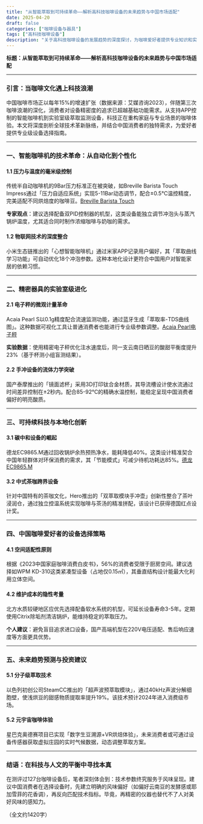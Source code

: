 ```yaml
---
title: "从智能萃取到可持续革命——解析高科技咖啡设备的未来趋势与中国市场适配"
date: 2025-04-20
draft: false
categories: ["咖啡设备与器具"]
tags: ["高科技咖啡设备"]
description: "关于高科技咖啡设备的发展趋势的深度探讨，为咖啡爱好者提供专业知识和实用指南。"
---
```


**标题：从智能萃取到可持续革命——解析高科技咖啡设备的未来趋势与中国市场适配**

---

### 引言：当咖啡文化遇上科技浪潮
中国咖啡市场正以每年15%的增速扩张（数据来源：艾媒咨询2023），伴随第三次咖啡浪潮的深化，消费者对设备精密度的追求已超越基础功能需求。从支持APP控制的智能咖啡机到实验室级萃取监测设备，科技正在重构家庭与专业场景的咖啡体验。本文将深度剖析全球技术革新脉络，并结合中国消费者的独特需求，为爱好者提供专业级设备选择指南。

---

### 一、智能咖啡机的技术革命：从自动化到个性化
#### 1.1 压力与温度的毫米级控制
传统半自动咖啡机的9Bar压力标准正在被突破，如Breville Barista Touch Impress通过「压力自适应系统」实现5-11Bar动态调节，配合±0.5℃温控精度，完美适配不同烘焙度的咖啡豆。[Breville Barista Touch](https://www.amazon.com/s?k=Breville%20Barista%20Touch&tag=coffeeprism-20)

**专家观点**：建议选择配备双PID控制器的机型，这类设备能独立调节冲泡头与蒸汽锅炉温度，尤其适合同时制作浓缩咖啡与奶咖的需求。

#### 1.2 物联网技术的深度整合
小米生态链推出的「心想智能咖啡机」通过米家APP记录用户偏好，其「萃取曲线学习功能」可自动优化18个冲泡参数。这种本地化设计更符合中国用户对智能家居的依赖习惯。

---

### 二、精密器具的实验室级进化
#### 2.1 电子秤的微观计量革命
Acaia Pearl S以0.1g精度配合流速监测功能，通过蓝牙生成「萃取率-TDS曲线图」。这种数据可视化工具让普通消费者也能进行专业级参数调整。[Acaia Pearl电子秤](https://www.amazon.com/s?k=Acaia%20Pearl%E7%94%B5%E5%AD%90%E7%A7%A4&tag=coffeeprism-20)

**实验数据**：使用精密电子秤优化注水速度后，同一支云南日晒豆的酸甜平衡度提升23%（基于杯测小组盲测结果）。

#### 2.2 手冲设备的流体力学突破
国产泰摩推出的「镜面滤杯」采用3D打印钛合金材质，其导流槽设计使水流通过时间差异控制在±2秒内。配合85-92℃的精确水温控制，能稳定呈现中国消费者偏好的明亮酸质。

---

### 三、可持续科技与本地化创新
#### 3.1 碳中和设备的崛起
德龙EC9865.M通过回收锅炉余热预热净水，能耗降低40%。这类设计精准契合中国年轻群体对环保消费的需求，其「节能模式」可减少待机功耗达85%。[德龙EC9865.M](https://www.amazon.com/s?k=%E5%BE%B7%E9%BE%99EC9865.M&tag=coffeeprism-20)

#### 3.2 中式茶咖跨界设备
针对中国特有的茶咖文化，Hero推出的「双萃取模块手冲壶」创新性整合了茶叶浸润仓，通过独立控温系统实现咖啡与茶汤的精准拼配，该设计已获得德国红点设计奖。

---

### 四、中国咖啡爱好者的设备选择策略
#### 4.1 空间适配性原则
根据《2023中国家庭咖啡消费白皮书》，56%的消费者受限于厨房空间。建议选择如WPM KD-310这类紧凑型设备（占地仅0.15㎡），其垂直结构设计能最大化利用立体空间。

#### 4.2 维护成本的隐性考量
北方水质较硬地区应优先选择配备软水系统的机型，可延长设备寿命3-5年。定期使用Citrix除垢剂清洁锅炉，能维持稳定的萃取压力。

**个人建议**：避免盲目追求进口设备，国产高端机型在220V电压适配、售后响应速度等方面更具优势。

---

### 五、未来趋势预测与投资建议
#### 5.1 分子级萃取技术
以色列初创公司SteamCC推出的「超声波预萃取模块」，通过40kHz声波分解细胞壁，使浅烘豆的甜感物质提取率提升19%。该技术预计2024年进入消费级市场。

#### 5.2 元宇宙咖啡体验
星巴克奥德赛项目已实现「数字生豆溯源+VR烘焙体验」，未来消费者或可通过设备传感器获取虚拟庄园的实时气候数据，动态调整萃取方案。

---

### 结语：在科技与人文的平衡中寻找本真
在测评过127台咖啡设备后，笔者深刻体会到：技术参数终究服务于风味呈现。建议中国消费者在选择设备时，先建立明确的风味偏好（如偏好云南豆的发酵感或耶加雪菲的花香调），再反向匹配技术指标。毕竟，再精密的仪器也替代不了人对美好风味的感知力。

（全文约1420字）